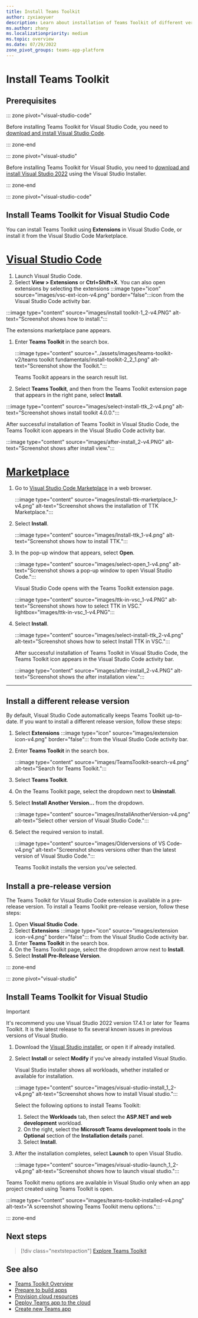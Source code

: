 ```yaml
---
title: Install Teams Toolkit 
author: zyxiaoyuer
description: Learn about installation of Teams Toolkit of different versions in Visual Studio Code, Visual Studio, and marketplace.
ms.author: zhany
ms.localizationpriority: medium
ms.topic: overview
ms.date: 07/29/2022
zone_pivot_groups: teams-app-platform
---
```


# Install Teams Toolkit

## Prerequisites

::: zone pivot="visual-studio-code"

Before installing Teams Toolkit for Visual Studio Code, you need to [download and install Visual Studio Code](https://code.visualstudio.com/Download).

::: zone-end

::: zone pivot="visual-studio"

Before installing Teams Toolkit for Visual Studio, you need to [download and install Visual Studio 2022](https://aka.ms/VSDownload) using the Visual Studio Installer.

::: zone-end

::: zone pivot="visual-studio-code"

## Install Teams Toolkit for Visual Studio Code

You can install Teams Toolkit using **Extensions** in Visual Studio Code, or install it from the Visual Studio Code Marketplace.

# [Visual Studio Code](#tab/vscode)

1. Launch Visual Studio Code.
1. Select **View > Extensions** or **Ctrl+Shift+X**. You can also open extensions by selecting the extensions :::image type="icon" source="images/vsc-ext-icon-v4.png" border="false":::icon from the Visual Studio Code activity bar.

:::image type="content" source="images/install toolkit-1_2-v4.PNG" alt-text="Screenshot shows how to install.":::

   The extensions marketplace pane appears.

1. Enter **Teams Toolkit** in the search box.

   :::image type="content" source="../assets/images/teams-toolkit-v2/teams toolkit fundamentals/install-toolkit-2_2_1.png" alt-text="Screenshot show the Toolkit.":::

   Teams Toolkit appears in the search result list.

1. Select **Teams Toolkit**, and then from the Teams Toolkit extension page that appears in the right pane, select  **Install**.

:::image type="content" source="images/select-install-ttk_2-v4.png" alt-text="Screenshot shows install toolkit 4.0.0.":::

   After successful installation of Teams Toolkit in Visual Studio Code, the Teams Toolkit icon appears in the Visual Studio Code activity bar.

   :::image type="content" source="images/after-install_2-v4.PNG" alt-text="Screenshot shows after install view.":::

# [Marketplace](#tab/marketplace)

1. Go to [Visual Studio Code Marketplace](https://marketplace.visualstudio.com/items?itemName=TeamsDevApp.ms-teams-vscode-extension) in a web browser.

   :::image type="content" source="images/install-ttk-marketplace_1-v4.png" alt-text="Screenshot shows the installation of TTK Marketplace.":::

1. Select **Install**.

   :::image type="content" source="images/Install-ttk_1-v4.png" alt-text="Screenshot shows how to install TTK.":::

1. In the pop-up window that appears, select **Open**.

   :::image type="content" source="images/select-open_1-v4.png" alt-text="Screenshot shows a pop-up window to open Visual Studio Code.":::

   Visual Studio Code opens with the Teams Toolkit extension page.

   :::image type="content" source="images/ttk-in-vsc_1-v4.PNG" alt-text="Screenshot shows how to select TTK in VSC."  lightbox="images/ttk-in-vsc_1-v4.PNG":::

1. Select **Install**.

   :::image type="content" source="images/select-install-ttk_2-v4.png" alt-text="Screenshot shows how to select Install TTK in VSC.":::

   After successful installation of Teams Toolkit in Visual Studio Code, the Teams Toolkit icon appears in the Visual Studio Code activity bar.

   :::image type="content" source="images/after-install_2-v4.PNG" alt-text="Screenshot shows the after installation view.":::

---

## Install a different release version

By default, Visual Studio Code automatically keeps Teams Toolkit up-to-date. If you want to install a different release version, follow these steps:

1. Select **Extensions** :::image type="icon" source="images/extension icon-v4.png" border="false"::: from the Visual Studio Code activity bar.

1. Enter **Teams Toolkit** in the search box.

   :::image type="content" source="images/TeamsToolkit-search-v4.png" alt-text="Search for Teams Toolkit.":::

1. Select **Teams Toolkit**.

1. On the Teams Toolkit page, select the dropdown next to **Uninstall**.

1. Select **Install Another Version...** from the dropdown.

   :::image type="content" source="images/InstallAnotherVersion-v4.png" alt-text="Select other version of Visual Studio Code.":::

1. Select the required version to install.

   :::image type="content" source="images/Olderversions of VS Code-v4.png" alt-text="Screenshot shows versions other than the latest version of Visual Studio Code.":::

   Teams Toolkit installs the version you’ve selected.

## Install a pre-release version

The Teams Toolkit for Visual Studio Code extension is available in a pre-release version. To install a Teams Toolkit pre-release version, follow these steps:

1. Open **Visual Studio Code**.
1. Select **Extensions** :::image type="icon" source="images/extension icon-v4.png" border="false"::: from the Visual Studio Code activity bar.
1. Enter **Teams Toolkit** in the search box.
1. On the Teams Toolkit page, select the dropdown arrow next to **Install**.
1. Select **Install Pre-Release Version**.

::: zone-end

::: zone pivot="visual-studio"

## Install Teams Toolkit for Visual Studio

   > [!IMPORTANT]
   > It's recommend you use Visual Studio 2022 version 17.4.1 or later for Teams Toolkit. It is the latest release to fix several known issues in previous versions of Visual Studio.

1. Download the [Visual Studio installer](https://aka.ms/VSDownload), or open it if already installed.
1. Select **Install** or select **Modify** if you've already installed Visual Studio.

   Visual Studio installer shows all workloads, whether installed or available for installation.

   :::image type="content" source="images/visual-studio-install_1_2-v4.png" alt-text="Screenshot shows how to install Visual studio.":::

   Select the following options to install Teams Toolkit:
   1. Select the **Workloads** tab, then select the **ASP.NET and web development** workload.
   1. On the right, select the **Microsoft Teams development tools** in the **Optional** section of the **Installation details** panel.
   1. Select **Install**.

1. After the installation completes, select **Launch** to open Visual Studio.

   :::image type="content" source="images/visual-studio-launch_1_2-v4.png" alt-text="Screenshot shows how to launch visual studio.":::

Teams Toolkit menu options are available in Visual Studio only when an app project created using Teams Toolkit is open.

:::image type="content" source="images/teams-toolkit-installed-v4.png" alt-text="A screenshot showing Teams Toolkit menu options.":::

::: zone-end

## Next steps

> [!div class="nextstepaction"]
> [Explore Teams Toolkit](explore-Teams-Toolkit.md)

## See also

* [Teams Toolkit Overview](teams-toolkit-fundamentals.md)
* [Prepare to build apps](build-environments.md)
* [Provision cloud resources](provision.md)
* [Deploy Teams app to the cloud](deploy.md)
* [Create new Teams app](create-new-project.md#create-new-teams-app-in-visual-studio)

